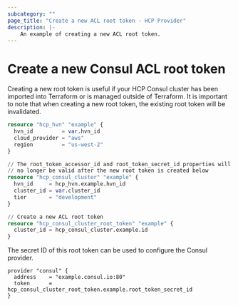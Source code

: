 ```yaml
---
subcategory: ""
page_title: "Create a new ACL root token - HCP Provider"
description: |-
    An example of creating a new ACL root token.
---
```


# Create a new Consul ACL root token

Creating a new root token is useful if your HCP Consul cluster has been imported into Terraform
or is managed outside of Terraform. It is important to note that when creating a new root token,
the existing root token will be invalidated.

```terraform
resource "hcp_hvn" "example" {
  hvn_id         = var.hvn_id
  cloud_provider = "aws"
  region         = "us-west-2"
}

// The root_token_accessor_id and root_token_secret_id properties will
// no longer be valid after the new root token is created below
resource "hcp_consul_cluster" "example" {
  hvn_id     = hcp_hvn.example.hvn_id
  cluster_id = var.cluster_id
  tier       = "development"
}

// Create a new ACL root token
resource "hcp_consul_cluster_root_token" "example" {
  cluster_id = hcp_consul_cluster.example.id
}
```

The secret ID of this root token can be used to configure the Consul provider.

```
provider "consul" {
  address    = "example.consul.io:80"
  token      = hcp_consul_cluster_root_token.example.root_token_secret_id
}
```